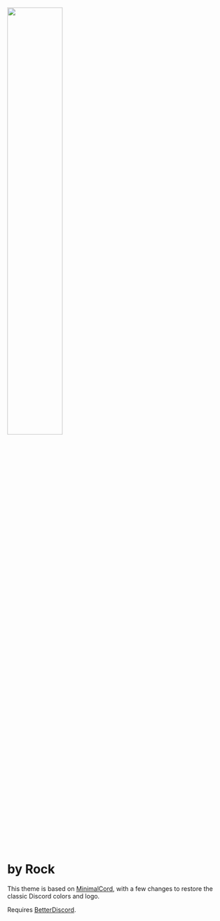 # <img src="https://github.com/RockESV/Eris/blob/main/Resources/Eris%20Wordmark.svg" width="50%" height="50%" align="center"><br>by Rock

This theme is based on [MinimalCord](https://github.com/DiscordStyles/MinimalCord), with a few changes to restore the classic Discord colors and logo.

Requires [BetterDiscord](https://betterdiscord.app/).
